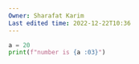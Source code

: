 ```yaml
---
Owner: Sharafat Karim
Last edited time: 2022-12-22T10:36
---
```

```Python
a = 20
print(f"number is {a :03}")
```